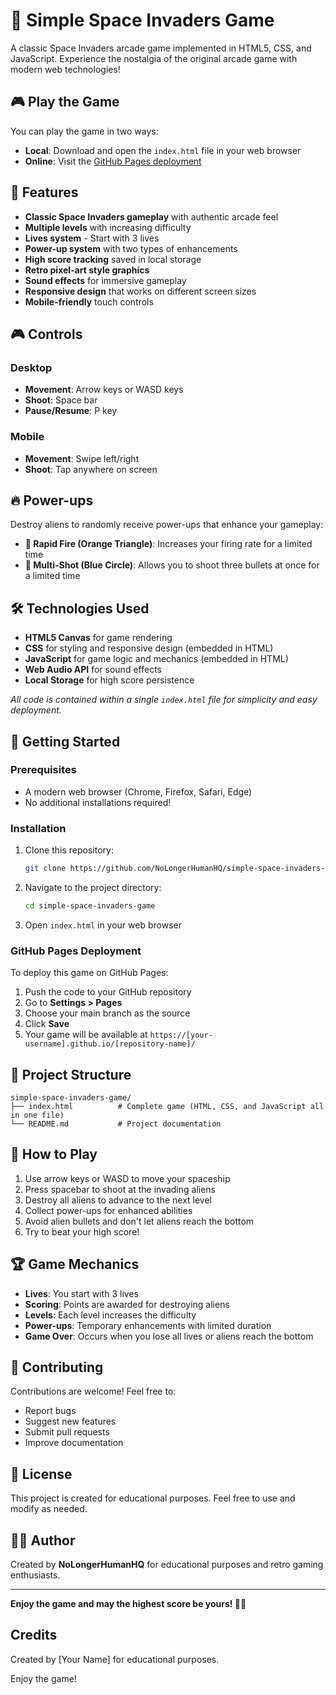# 🚀 Simple Space Invaders Game

A classic Space Invaders arcade game implemented in HTML5, CSS, and JavaScript. Experience the nostalgia of the original arcade game with modern web technologies!

## 🎮 Play the Game

You can play the game in two ways:
- **Local**: Download and open the `index.html` file in your web browser
- **Online**: Visit the [GitHub Pages deployment](https://nolongerhumanhq.github.io/simple-space-invaders-game/)

## 🎯 Features

- **Classic Space Invaders gameplay** with authentic arcade feel
- **Multiple levels** with increasing difficulty
- **Lives system** - Start with 3 lives
- **Power-up system** with two types of enhancements
- **High score tracking** saved in local storage
- **Retro pixel-art style graphics**
- **Sound effects** for immersive gameplay
- **Responsive design** that works on different screen sizes
- **Mobile-friendly** touch controls

## 🎮 Controls

### Desktop
- **Movement**: Arrow keys or WASD keys
- **Shoot**: Space bar
- **Pause/Resume**: P key

### Mobile
- **Movement**: Swipe left/right
- **Shoot**: Tap anywhere on screen

## 🔥 Power-ups

Destroy aliens to randomly receive power-ups that enhance your gameplay:

- **🔸 Rapid Fire (Orange Triangle)**: Increases your firing rate for a limited time
- **🔵 Multi-Shot (Blue Circle)**: Allows you to shoot three bullets at once for a limited time

## 🛠️ Technologies Used

- **HTML5 Canvas** for game rendering
- **CSS** for styling and responsive design (embedded in HTML)
- **JavaScript** for game logic and mechanics (embedded in HTML)
- **Web Audio API** for sound effects
- **Local Storage** for high score persistence

*All code is contained within a single `index.html` file for simplicity and easy deployment.*

## 🚀 Getting Started

### Prerequisites
- A modern web browser (Chrome, Firefox, Safari, Edge)
- No additional installations required!

### Installation
1. Clone this repository:
   ```bash
   git clone https://github.com/NoLongerHumanHQ/simple-space-invaders-game.git
   ```
2. Navigate to the project directory:
   ```bash
   cd simple-space-invaders-game
   ```
3. Open `index.html` in your web browser

### GitHub Pages Deployment
To deploy this game on GitHub Pages:
1. Push the code to your GitHub repository
2. Go to **Settings > Pages**
3. Choose your main branch as the source
4. Click **Save**
5. Your game will be available at `https://[your-username].github.io/[repository-name]/`

## 📁 Project Structure

```
simple-space-invaders-game/
├── index.html          # Complete game (HTML, CSS, and JavaScript all in one file)
└── README.md           # Project documentation
```

## 🎲 How to Play

1. Use arrow keys or WASD to move your spaceship
2. Press spacebar to shoot at the invading aliens
3. Destroy all aliens to advance to the next level
4. Collect power-ups for enhanced abilities
5. Avoid alien bullets and don't let aliens reach the bottom
6. Try to beat your high score!

## 🏆 Game Mechanics

- **Lives**: You start with 3 lives
- **Scoring**: Points are awarded for destroying aliens
- **Levels**: Each level increases the difficulty
- **Power-ups**: Temporary enhancements with limited duration
- **Game Over**: Occurs when you lose all lives or aliens reach the bottom

## 🤝 Contributing

Contributions are welcome! Feel free to:
- Report bugs
- Suggest new features
- Submit pull requests
- Improve documentation

## 📄 License

This project is created for educational purposes. Feel free to use and modify as needed.

## 👨‍💻 Author

Created by **NoLongerHumanHQ** for educational purposes and retro gaming enthusiasts.

---

**Enjoy the game and may the highest score be yours! 🚀👾**
## Credits

Created by [Your Name] for educational purposes.

Enjoy the game! 
